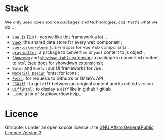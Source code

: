 
# Stack

We only used open source packages and technologies, coz' that's what we do... :

- [`Vue.js` (2.x)](https://v2.vuejs.org/v2/guide) : yes we like this framework a lot...
- [`VueX`](https://vuex.vuejs.org/): the shared data store for every web component ;
- [`vue-custom-element`](https://github.com/karol-f/vue-custom-element): a wrapper for vue web components ;
- [`gray-matter`](https://www.npmjs.com/package/gray-matter): a package to convert `md` or `yaml` content to js object ;
- [`Showdown`](https://www.npmjs.com/package/showdown) and [`showdown-table` extension](https://github.com/showdownjs/table-extension#readme): a package to convert `md` content to `html` (see [docs for showdown extensions](https://github.com/showdownjs/showdown#extensions));
- [`Bulma`](https://bulma.io/) and [`Buefy`](https://buefy.org/) : our UI frameworks for vue ;
- [`Material Design`](https://materialdesignicons.com/) fonts: for icons ;
- [`Fetch`](https://developer.mozilla.org/en-US/docs/Web/API/Fetch_API/Using_Fetch): for requests to Github's or Gitlab's API ;
- [`JSDiff`](https://github.com/kpdecker/jsdiff) : to get `diff` between an original content and its edited version
- [`Diff2html`](https://www.npmjs.com/package/diff2html) : to display a `diff` like in github / gitlab
- ...and a lot of Stackoverflow help...

# Licence

Gitribute is under an open source licence : the [GNU Affero General Public Licence Version 3](https://gitlab.com/multi-coop/gitribute/-/blob/main/LICENSE)
